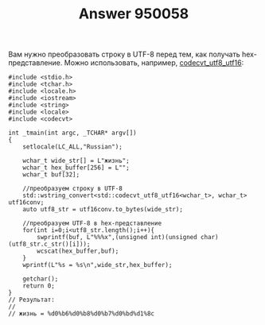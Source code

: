 ﻿---
title: "Answer 950058"
se.owner.user_id: 240512
se.owner.display_name: "MSDN.WhiteKnight"
se.owner.link: "https://ru.stackoverflow.com/users/240512/msdn-whiteknight"
se.answer_id: 950058
se.question_id: 948990
se.post_type: answer
se.score: 2
se.is_accepted: False
---
<p>Вам нужно преобразовать строку в UTF-8 перед тем, как получать hex-представление. Можно использовать, например, <a href="https://docs.microsoft.com/en-us/cpp/standard-library/codecvt-utf8-utf16-class?view=vs-2015" rel="nofollow noreferrer">codecvt_utf8_utf16</a>:</p>

<pre><code>#include &lt;stdio.h&gt;
#include &lt;tchar.h&gt;
#include &lt;locale.h&gt;
#include &lt;iostream&gt;
#include &lt;string&gt;
#include &lt;locale&gt;
#include &lt;codecvt&gt;

int _tmain(int argc, _TCHAR* argv[])
{    
    setlocale(LC_ALL,"Russian");

    wchar_t wide_str[] = L"жизнь";  
    wchar_t hex_buffer[256] = L"";
    wchar_t buf[32];

    //преобразуем строку в UTF-8
    std::wstring_convert&lt;std::codecvt_utf8_utf16&lt;wchar_t&gt;, wchar_t&gt; utf16conv;  
    auto utf8_str = utf16conv.to_bytes(wide_str);

    //преобразуем UTF-8 в hex-представление
    for(int i=0;i&lt;utf8_str.length();i++){   
        swprintf(buf, L"%%%x",(unsigned int)(unsigned char)(utf8_str.c_str()[i]));
        wcscat(hex_buffer,buf);
    }
    wprintf(L"%s = %s\n",wide_str,hex_buffer);

    getchar();
    return 0;
}
// Результат:
//
// жизнь = %d0%b6%d0%b8%d0%b7%d0%bd%d1%8c
</code></pre>
